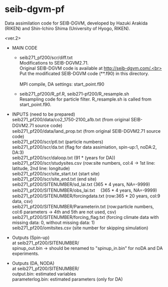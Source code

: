 # seib-dgvm-pf
Data assimilation code for SEIB-DGVM, developed by Hazuki Arakida (RIKEN) and Shin-Ichiro Shima (University of Hyogo, RIKEN).

<ver.2>
- MAIN CODE<br>
  - seib271_pf200/scr/diff.txt<br>
    Modifications to SEIB-DGVM2.71.<br>
    Original SEIB-DGVM code is available at http://seib-dgvm.com/.<br>
    Put the modificated SEIB-DGVM code (**.f90) in this directory.<br>   
    MPI compile, DA settings: start_point.f90<br>    
             
  - seib271_pf200/R_pf.R, seib271-pf200/R_resample.sh<br>
    Resampling code for particle filter. R_resample.sh is called from start_point.f90.<br>

- INPUTS (need to be prepared) <br>
  seib271_pf200/data/co2_1750-2100_a1b.txt (from original SEIB-DGVM2.71 source code)　<br>
  seib271_pf200/data/land_prop.txt (from original SEIB-DGVM2.71 source code)  <br>
  seib271_pf200/scr/ptl.txt (particle numbers)<br>
  seib271_pf200/scr/da.txt (flag for data assimiation, spin-up:1, noDA:2, DA:3)<br>
  seib271_pf200/scr/daloop.txt (91 * (years for DA))<br>
  seib271_pf200/scr/studysites.csv (row:site numbers, col:4 -> 1st line: latitude, 2nd line: longitude)<br>
  seib271_pf200/scr/site_start.txt (start site)<br>
  seib271_pf200/scr/site_end.txt (end site)<br>
  seib271_pf200/SITENUMBER/sd_lai.txt (365 * 4 years, NA=-9999)<br>
  seib271_pf200/SITENUMBER/obs_lai.txt　 (365 * 4 years, NA=-9999)<br>
  seib271_pf200/SITENUMBER/forcingdata.txt (row:365 * 20 years, col:9 data, csv)<br>
  seib271_pf200/SITENUMBER/Parameterin.txt (row:particle numbers, col:6 parameters -> 4th and 5th are not used, csv)<br>
  seib271_pf200/SITENUMBER/forcing_flag.txt (forcing climate data with missing data: 0, without missing data: 1)<br>
  seib271_pf200/omitsites.csv (site number for skipping simulation)<br>

- Outputs (Spin-up)<br>
  at seib271_pf200/SITENUMBER/<br>
  spinup_out.bin
  -> should be renamed to "spinup_in.bin" for noDA and DA experiments.
  
- Outputs (DA, NODA)<br>
  at seib271_pf200/SITENUMBER/<br>
  output.bin: estimated variables<br>
  parameterlog.bin: estimated parameters (only for DA)


